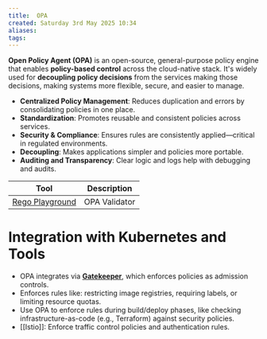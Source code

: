 ```yaml
---
title:  OPA
created: Saturday 3rd May 2025 10:34
aliases: 
tags: 
---
```

**Open Policy Agent (OPA)** is an open-source, general-purpose policy engine that enables **policy-based control** across the cloud-native stack. It's widely used for **decoupling policy decisions** from the services making those decisions, making systems more flexible, secure, and easier to manage.

- **Centralized Policy Management**: Reduces duplication and errors by consolidating policies in one place.
- **Standardization**: Promotes reusable and consistent policies across services.
- **Security & Compliance**: Ensures rules are consistently applied—critical in regulated environments.
- **Decoupling**: Makes applications simpler and policies more portable.
- **Auditing and Transparency**: Clear logic and logs help with debugging and audits.

| Tool                                                 | Description   |
| ---------------------------------------------------- | ------------- |
| [Rego Playground](https://play.openpolicyagent.org/) | OPA Validator |

# Integration with Kubernetes and Tools

- OPA integrates via **[Gatekeeper](https://github.com/open-policy-agent/gatekeeper)**, which enforces policies as admission controls.
- Enforces rules like: restricting image registries, requiring labels, or limiting resource quotas.
- Use OPA to enforce rules during build/deploy phases, like checking infrastructure-as-code (e.g., Terraform) against security policies.
- [[Istio]]: Enforce traffic control policies and authentication rules.